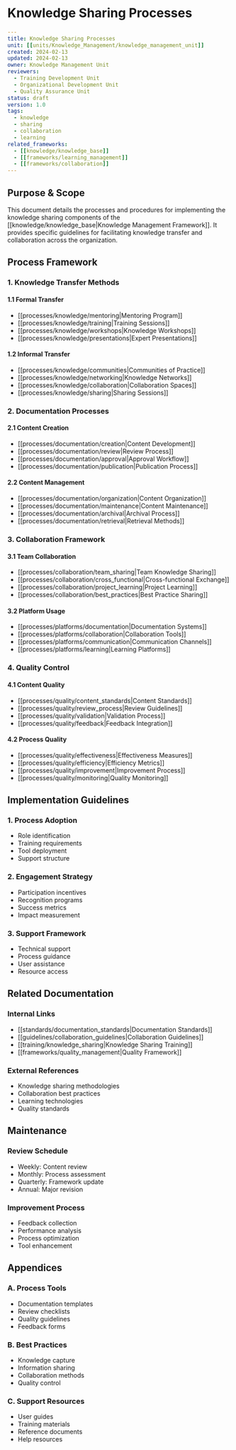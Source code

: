 # Knowledge Sharing Processes

```yaml
---
title: Knowledge Sharing Processes
unit: [[units/Knowledge_Management/knowledge_management_unit]]
created: 2024-02-13
updated: 2024-02-13
owner: Knowledge Management Unit
reviewers:
  - Training Development Unit
  - Organizational Development Unit
  - Quality Assurance Unit
status: draft
version: 1.0
tags:
  - knowledge
  - sharing
  - collaboration
  - learning
related_frameworks:
  - [[knowledge/knowledge_base]]
  - [[frameworks/learning_management]]
  - [[frameworks/collaboration]]
---
```

## Purpose & Scope
This document details the processes and procedures for implementing the knowledge sharing components of the [[knowledge/knowledge_base|Knowledge Management Framework]]. It provides specific guidelines for facilitating knowledge transfer and collaboration across the organization.

## Process Framework

### 1. Knowledge Transfer Methods
#### 1.1 Formal Transfer
- [[processes/knowledge/mentoring|Mentoring Program]]
- [[processes/knowledge/training|Training Sessions]]
- [[processes/knowledge/workshops|Knowledge Workshops]]
- [[processes/knowledge/presentations|Expert Presentations]]

#### 1.2 Informal Transfer
- [[processes/knowledge/communities|Communities of Practice]]
- [[processes/knowledge/networking|Knowledge Networks]]
- [[processes/knowledge/collaboration|Collaboration Spaces]]
- [[processes/knowledge/sharing|Sharing Sessions]]

### 2. Documentation Processes
#### 2.1 Content Creation
- [[processes/documentation/creation|Content Development]]
- [[processes/documentation/review|Review Process]]
- [[processes/documentation/approval|Approval Workflow]]
- [[processes/documentation/publication|Publication Process]]

#### 2.2 Content Management
- [[processes/documentation/organization|Content Organization]]
- [[processes/documentation/maintenance|Content Maintenance]]
- [[processes/documentation/archival|Archival Process]]
- [[processes/documentation/retrieval|Retrieval Methods]]

### 3. Collaboration Framework
#### 3.1 Team Collaboration
- [[processes/collaboration/team_sharing|Team Knowledge Sharing]]
- [[processes/collaboration/cross_functional|Cross-functional Exchange]]
- [[processes/collaboration/project_learning|Project Learning]]
- [[processes/collaboration/best_practices|Best Practice Sharing]]

#### 3.2 Platform Usage
- [[processes/platforms/documentation|Documentation Systems]]
- [[processes/platforms/collaboration|Collaboration Tools]]
- [[processes/platforms/communication|Communication Channels]]
- [[processes/platforms/learning|Learning Platforms]]

### 4. Quality Control
#### 4.1 Content Quality
- [[processes/quality/content_standards|Content Standards]]
- [[processes/quality/review_process|Review Guidelines]]
- [[processes/quality/validation|Validation Process]]
- [[processes/quality/feedback|Feedback Integration]]

#### 4.2 Process Quality
- [[processes/quality/effectiveness|Effectiveness Measures]]
- [[processes/quality/efficiency|Efficiency Metrics]]
- [[processes/quality/improvement|Improvement Process]]
- [[processes/quality/monitoring|Quality Monitoring]]

## Implementation Guidelines

### 1. Process Adoption
- Role identification
- Training requirements
- Tool deployment
- Support structure

### 2. Engagement Strategy
- Participation incentives
- Recognition programs
- Success metrics
- Impact measurement

### 3. Support Framework
- Technical support
- Process guidance
- User assistance
- Resource access

## Related Documentation
### Internal Links
- [[standards/documentation_standards|Documentation Standards]]
- [[guidelines/collaboration_guidelines|Collaboration Guidelines]]
- [[training/knowledge_sharing|Knowledge Sharing Training]]
- [[frameworks/quality_management|Quality Framework]]

### External References
- Knowledge sharing methodologies
- Collaboration best practices
- Learning technologies
- Quality standards

## Maintenance
### Review Schedule
- Weekly: Content review
- Monthly: Process assessment
- Quarterly: Framework update
- Annual: Major revision

### Improvement Process
- Feedback collection
- Performance analysis
- Process optimization
- Tool enhancement

## Appendices
### A. Process Tools
- Documentation templates
- Review checklists
- Quality guidelines
- Feedback forms

### B. Best Practices
- Knowledge capture
- Information sharing
- Collaboration methods
- Quality control

### C. Support Resources
- User guides
- Training materials
- Reference documents
- Help resources 